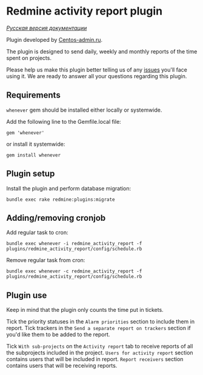 # Redmine activity report plugin

*[Русская версия документации](README.ru.md)*

Plugin developed by [Centos-admin.ru](http://centos-admin.ru/).

The plugin is designed to send daily, weekly and monthly reports of the time spent on projects.

Please help us make this plugin better telling us of any [issues](https://github.com/centosadmin/redmine_activity_report/issues) you'll face using it. We are ready to answer all your questions regarding this plugin.

## Requirements

`whenever` gem should be installed either locally or systemwide.

Add the following line to the Gemfile.local file:

```
gem 'whenever'
```

or install it systemwide:

```
gem install whenever
```

## Plugin setup

Install the plugin and perform database migration:

```
bundle exec rake redmine:plugins:migrate
```

## Adding/removing cronjob

Add regular task to cron:

```
bundle exec whenever -i redmine_activity_report -f plugins/redmine_activity_report/config/schedule.rb
```

Remove regular task from cron:

```
bundle exec whenever -c redmine_activity_report -f plugins/redmine_activity_report/config/schedule.rb
```
## Plugin use

Keep in mind that the plugin only counts the time put in tickets.

Tick the priority statuses in the `Alarm priorities` section to include them in report.
Tick trackers in the `Send a separate report on trackers` section if you'd like them to be added to the report.

Tick `With sub-projects` on the `Activity report` tab to receive reports of all the subprojects included in the project.
`Users for activity report` section contains users that will be included in report.
`Report receivers` section contains users that will be receiving reports.

